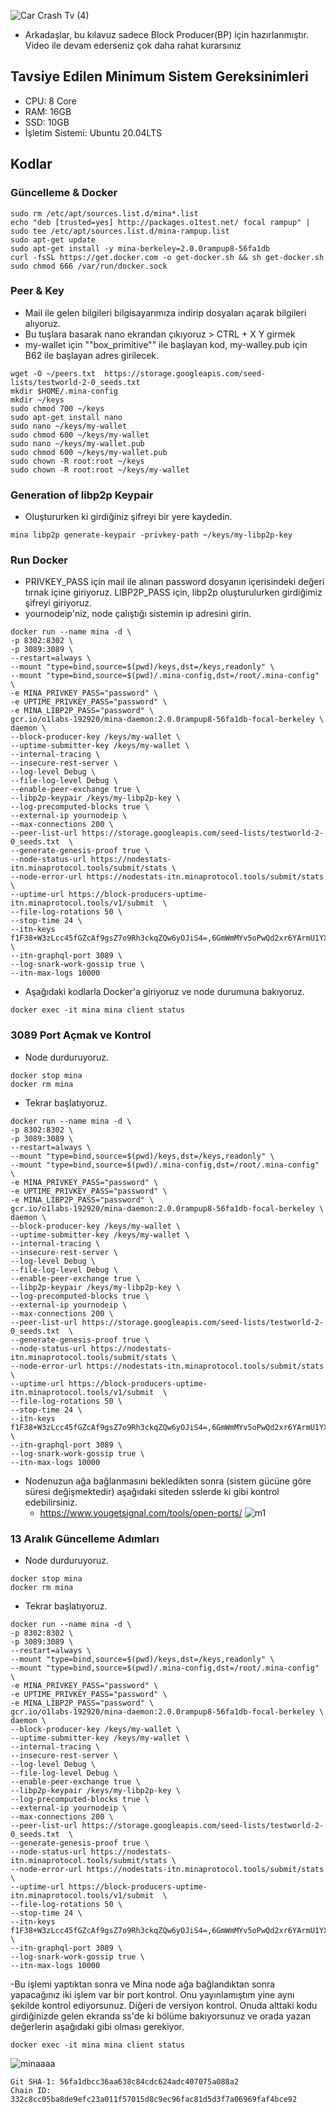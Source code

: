 ![Car Crash Tv (4)](https://github.com/okannako/minatestworld2/assets/73176377/77f8d8ac-3783-4e11-a74b-56db1f5b55f9)

- Arkadaşlar, bu kılavuz sadece Block Producer(BP) için hazırlanmıştır. Video ile devam ederseniz çok daha rahat kurarsınız

## Tavsiye Edilen Minimum Sistem Gereksinimleri
- CPU: 8 Core
- RAM: 16GB
- SSD: 10GB
- İşletim Sistemi: Ubuntu 20.04LTS

## Kodlar

### Güncelleme & Docker
```
sudo rm /etc/apt/sources.list.d/mina*.list
echo "deb [trusted=yes] http://packages.o1test.net/ focal rampup" | sudo tee /etc/apt/sources.list.d/mina-rampup.list
sudo apt-get update
sudo apt-get install -y mina-berkeley=2.0.0rampup8-56fa1db
curl -fsSL https://get.docker.com -o get-docker.sh && sh get-docker.sh
sudo chmod 666 /var/run/docker.sock
```

### Peer & Key
- Mail ile gelen bilgileri bilgisayarımıza indirip dosyaları açarak bilgileri alıyoruz.
- Bu tuşlara basarak nano ekrandan çıkıyoruz > CTRL + X Y girmek
- my-wallet için ""box_primitive"" ile başlayan kod, my-walley.pub için B62 ile başlayan adres girilecek.
```
wget -O ~/peers.txt  https://storage.googleapis.com/seed-lists/testworld-2-0_seeds.txt
mkdir $HOME/.mina-config
mkdir ~/keys
sudo chmod 700 ~/keys
sudo apt-get install nano
sudo nano ~/keys/my-wallet
sudo chmod 600 ~/keys/my-wallet
sudo nano ~/keys/my-wallet.pub
sudo chmod 600 ~/keys/my-wallet.pub
sudo chown -R root:root ~/keys
sudo chown -R root:root ~/keys/my-wallet 
```

### Generation of libp2p Keypair
- Oluştururken ki girdiğiniz şifreyi bir yere kaydedin.
```
mina libp2p generate-keypair -privkey-path ~/keys/my-libp2p-key
```

### Run Docker
- PRIVKEY_PASS için mail ile alınan password dosyanın içerisindeki değeri tırnak içine giriyoruz. LIBP2P_PASS için, libp2p oluşturulurken girdiğimiz şifreyi giriyoruz.
- yournodeip'niz, node çalıştığı sistemin ip adresini girin.
```
docker run --name mina -d \
-p 8302:8302 \
-p 3089:3089 \
--restart=always \
--mount "type=bind,source=$(pwd)/keys,dst=/keys,readonly" \
--mount "type=bind,source=$(pwd)/.mina-config,dst=/root/.mina-config" \
-e MINA_PRIVKEY_PASS="password" \
-e UPTIME_PRIVKEY_PASS="password" \
-e MINA_LIBP2P_PASS="password" \
gcr.io/o1labs-192920/mina-daemon:2.0.0rampup8-56fa1db-focal-berkeley \
daemon \
--block-producer-key /keys/my-wallet \
--uptime-submitter-key /keys/my-wallet \
--internal-tracing \
--insecure-rest-server \
--log-level Debug \
--file-log-level Debug \
--enable-peer-exchange true \
--libp2p-keypair /keys/my-libp2p-key \
--log-precomputed-blocks true \
--external-ip yournodeip \
--max-connections 200 \
--peer-list-url https://storage.googleapis.com/seed-lists/testworld-2-0_seeds.txt  \
--generate-genesis-proof true \
--node-status-url https://nodestats-itn.minaprotocol.tools/submit/stats \
--node-error-url https://nodestats-itn.minaprotocol.tools/submit/stats \
--uptime-url https://block-producers-uptime-itn.minaprotocol.tools/v1/submit  \
--file-log-rotations 50 \
--stop-time 24 \
--itn-keys f1F38+W3zLcc45fGZcAf9gsZ7o9Rh3ckqZQw6yOJiS4=,6GmWmMYv5oPwQd2xr6YArmU1YXYCAxQAxKH7aYnBdrk=,ZJDkF9EZlhcAU1jyvP3m9GbkhfYa0yPV+UdAqSamr1Q=,NW2Vis7S5G1B9g2l9cKh3shy9qkI1lvhid38763vZDU=,Cg/8l+JleVH8yNwXkoLawbfLHD93Do4KbttyBS7m9hQ= \
--itn-graphql-port 3089 \
--log-snark-work-gossip true \
--itn-max-logs 10000
```

- Aşağıdaki kodlarla Docker'a giriyoruz ve node durumuna bakıyoruz.
```
docker exec -it mina mina client status
```

### 3089 Port Açmak ve Kontrol
- Node durduruyoruz.
```
docker stop mina
docker rm mina
```

- Tekrar başlatıyoruz.
```
docker run --name mina -d \
-p 8302:8302 \
-p 3089:3089 \
--restart=always \
--mount "type=bind,source=$(pwd)/keys,dst=/keys,readonly" \
--mount "type=bind,source=$(pwd)/.mina-config,dst=/root/.mina-config" \
-e MINA_PRIVKEY_PASS="password" \
-e UPTIME_PRIVKEY_PASS="password" \
-e MINA_LIBP2P_PASS="password" \
gcr.io/o1labs-192920/mina-daemon:2.0.0rampup8-56fa1db-focal-berkeley \
daemon \
--block-producer-key /keys/my-wallet \
--uptime-submitter-key /keys/my-wallet \
--internal-tracing \
--insecure-rest-server \
--log-level Debug \
--file-log-level Debug \
--enable-peer-exchange true \
--libp2p-keypair /keys/my-libp2p-key \
--log-precomputed-blocks true \
--external-ip yournodeip \
--max-connections 200 \
--peer-list-url https://storage.googleapis.com/seed-lists/testworld-2-0_seeds.txt  \
--generate-genesis-proof true \
--node-status-url https://nodestats-itn.minaprotocol.tools/submit/stats \
--node-error-url https://nodestats-itn.minaprotocol.tools/submit/stats \
--uptime-url https://block-producers-uptime-itn.minaprotocol.tools/v1/submit  \
--file-log-rotations 50 \
--stop-time 24 \
--itn-keys f1F38+W3zLcc45fGZcAf9gsZ7o9Rh3ckqZQw6yOJiS4=,6GmWmMYv5oPwQd2xr6YArmU1YXYCAxQAxKH7aYnBdrk=,ZJDkF9EZlhcAU1jyvP3m9GbkhfYa0yPV+UdAqSamr1Q=,NW2Vis7S5G1B9g2l9cKh3shy9qkI1lvhid38763vZDU=,Cg/8l+JleVH8yNwXkoLawbfLHD93Do4KbttyBS7m9hQ= \
--itn-graphql-port 3089 \
--log-snark-work-gossip true \
--itn-max-logs 10000
```

- Nodenuzun ağa bağlanmasını bekledikten sonra (sistem gücüne göre süresi değişmektedir) aşağıdaki siteden sslerde ki gibi kontrol edebilirsiniz.
  - https://www.yougetsignal.com/tools/open-ports/
    ![m1](https://github.com/okannako/minatestworld/assets/73176377/eb5431e7-b63f-41a0-9e02-983ec6ddee91)

### 13 Aralık Güncelleme Adımları
- Node durduruyoruz.
```
docker stop mina
docker rm mina
```

- Tekrar başlatıyoruz.
```
docker run --name mina -d \
-p 8302:8302 \
-p 3089:3089 \
--restart=always \
--mount "type=bind,source=$(pwd)/keys,dst=/keys,readonly" \
--mount "type=bind,source=$(pwd)/.mina-config,dst=/root/.mina-config" \
-e MINA_PRIVKEY_PASS="password" \
-e UPTIME_PRIVKEY_PASS="password" \
-e MINA_LIBP2P_PASS="password" \
gcr.io/o1labs-192920/mina-daemon:2.0.0rampup8-56fa1db-focal-berkeley \
daemon \
--block-producer-key /keys/my-wallet \
--uptime-submitter-key /keys/my-wallet \
--internal-tracing \
--insecure-rest-server \
--log-level Debug \
--file-log-level Debug \
--enable-peer-exchange true \
--libp2p-keypair /keys/my-libp2p-key \
--log-precomputed-blocks true \
--external-ip yournodeip \
--max-connections 200 \
--peer-list-url https://storage.googleapis.com/seed-lists/testworld-2-0_seeds.txt  \
--generate-genesis-proof true \
--node-status-url https://nodestats-itn.minaprotocol.tools/submit/stats \
--node-error-url https://nodestats-itn.minaprotocol.tools/submit/stats \
--uptime-url https://block-producers-uptime-itn.minaprotocol.tools/v1/submit  \
--file-log-rotations 50 \
--stop-time 24 \
--itn-keys f1F38+W3zLcc45fGZcAf9gsZ7o9Rh3ckqZQw6yOJiS4=,6GmWmMYv5oPwQd2xr6YArmU1YXYCAxQAxKH7aYnBdrk=,ZJDkF9EZlhcAU1jyvP3m9GbkhfYa0yPV+UdAqSamr1Q=,NW2Vis7S5G1B9g2l9cKh3shy9qkI1lvhid38763vZDU=,Cg/8l+JleVH8yNwXkoLawbfLHD93Do4KbttyBS7m9hQ= \
--itn-graphql-port 3089 \
--log-snark-work-gossip true \
--itn-max-logs 10000
```

-Bu işlemi yaptıktan sonra ve Mina node ağa bağlandıktan sonra yapacağınız iki işlem var bir port kontrol. Onu yayınlamıştım yine aynı şekilde kontrol ediyorsunuz. Diğeri de versiyon kontrol. Onuda alttaki kodu girdiğinizde gelen ekranda ss'de ki bölüme bakıyorsunuz ve orada yazan değerlerin aşağıdaki gibi olması gerekiyor.
```
docker exec -it mina mina client status
```
![minaaaa](https://github.com/okannako/minatestworld/assets/73176377/2985f523-9ade-433a-89ac-09cfaf7aaf4a)
```
Git SHA-1: 56fa1dbcc36aa638c84cdc624adc407075a088a2
Chain ID: 332c8cc05ba8de9efc23a011f57015d8c9ec96fac81d5d3f7a06969faf4bce92
```

